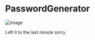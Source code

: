 # PasswordGenerator

![image](https://user-images.githubusercontent.com/84303762/123606823-735c5380-d83c-11eb-82a3-92d530c766bf.png)

Left it to the last minute sorry. 

